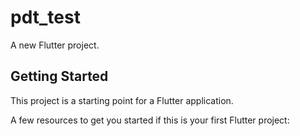 # pdt_test

A new Flutter project.

## Getting Started

This project is a starting point for a Flutter application.

A few resources to get you started if this is your first Flutter project:
